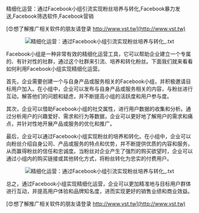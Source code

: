 精细化运营：通过Facebook小组引流实现粉丝培养与转化,Facebook暴力发送,Facebook筛选软件,Facebook营销

[😍想了解推广相关软件的朋友请登录 http://www.vst.tw](http://www.vst.tw)

 <center><img src="https://vst.tw/MP4/tuiguang/png/3.png" alt="精细化运营：通过Facebook小组引流实现粉丝培养与转化_.txt"></center>

Facebook小组是一种非常有效的精细化运营工具，它可以帮助企业建立一个专属的、有针对性的社群，通过这个社群来引流、培养和转化粉丝。下面我们就来看看如何利用Facebook小组实现精细化运营。

首先，企业需要创建一个与自身产品或服务相关的Facebook小组，并积极邀请目标用户加入。在小组中，企业可以发布与自身产品或服务相关的内容，与粉丝进行互动，解答他们的问题和疑虑，并不断提高小组的活跃度和用户参与度。

其次，企业可以借助Facebook小组的社交属性，进行用户数据的收集和分析。通过分析用户的兴趣爱好、需求和行为等数据，企业可以更好地了解用户的需求和痛点，并针对性地开展产品或服务的优化和推广。

最后，企业可以通过Facebook小组实现粉丝的培养和转化。在小组中，企业可以向粉丝介绍自身公司、产品或服务的特点和优势，并不断提供优质的内容和服务，从而赢得粉丝的信任和忠诚度。当粉丝对企业产生了强烈的购买欲望时，企业可以通过小组内的购买链接或其他转化方式，将粉丝转化为忠实的付费用户。

 <center><img src="https://vst.tw/MP4/tuiguang/png/7.png" alt="精细化运营：通过Facebook小组引流实现粉丝培养与转化_.txt"></center>

总之，通过Facebook小组实现精细化运营，企业可以更加精准地与目标用户群体进行互动，并提高用户体验和品牌知名度，进而实现更好的销售业绩和商业效益。

[😍想了解推广相关软件的朋友请登录 http://www.vst.tw](http://www.vst.tw)



